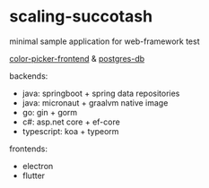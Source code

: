 # scaling-succotash

minimal sample application for web-framework test

[color-picker-frontend](./vue-it/index.html) & [postgres-db](./docker-compose.yml)

backends:

- java: springboot + spring data repositories
- java: micronaut + graalvm native image
- go: gin + gorm
- c#: asp.net core + ef-core
- typescript: koa + typeorm

frontends:

- electron
- flutter
